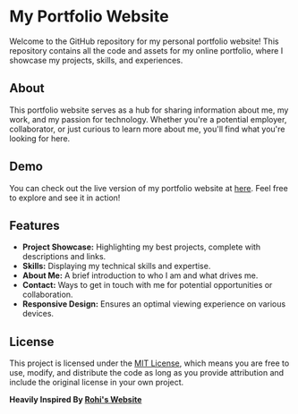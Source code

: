 # My Portfolio Website

Welcome to the GitHub repository for my personal portfolio website! This repository contains all the code and assets for my online portfolio, where I showcase my projects, skills, and experiences.

## About

This portfolio website serves as a hub for sharing information about me, my work, and my passion for technology. Whether you're a potential employer, collaborator, or just curious to learn more about me, you'll find what you're looking for here.

## Demo

You can check out the live version of my portfolio website at [here](https://www.a1x5h04.github.io). Feel free to explore and see it in action!

## Features

- **Project Showcase:** Highlighting my best projects, complete with descriptions and links.
- **Skills:** Displaying my technical skills and expertise.
- **About Me:** A brief introduction to who I am and what drives me.
- **Contact:** Ways to get in touch with me for potential opportunities or collaboration.
- **Responsive Design:** Ensures an optimal viewing experience on various devices.

## License

This project is licensed under the [MIT License](LICENSE), which means you are free to use, modify, and distribute the code as long as you provide attribution and include the original license in your own project.

**Heavily Inspired By [Rohi's Website](https://noel.rohi.dev/)**
